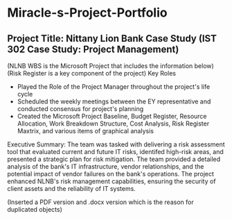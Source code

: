 # Miracle-s-Project-Portfolio
## Project Title: Nittany Lion Bank Case Study (IST 302 Case Study: Project Management) 
(NLNB WBS is the Microsoft Project that includes the information below)
(Risk Register is a key component of the project)
Key Roles 
- Played the Role of the Project Manager throughout the project's life cycle
- Scheduled the weekly meetings between the EY representative and conducted consensus for project's planning
- Created the Microsoft Project Baseline, Budget Register, Resource Allocation, Work Breakdown Structure, Cost Analysis, Risk Register Maxtrix, and various items of graphical analysis

Executive Summary:
  The team was tasked with delivering a risk assessment tool that evaluated current and future IT risks, identifed high-risk areas, and presented a strategic plan for risk mitigation. The team provided a detailed analysis of the bank's IT infrastructure, vendor relationships, and the potential impact of vendor failures on the bank's operations. The project enhanced NLNB's risk management capabilities, ensuring the security of client assets and the reliability of IT systems.   

(Inserted a PDF version and .docx version which is the reason for duplicated objects)
